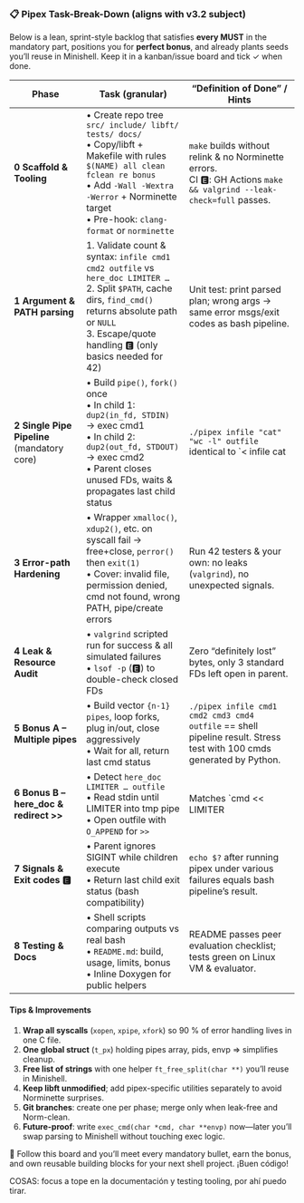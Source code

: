 ### 📋 Pipex Task-Break-Down (aligns with v3.2 subject)

Below is a lean, sprint-style backlog that satisfies **every MUST** in the mandatory part, positions you for **perfect bonus**, and already plants seeds you’ll reuse in Minishell.  Keep it in a kanban/issue board and tick ✓ when done.

| Phase | Task (granular) | “Definition of Done” / Hints |
|-------|-----------------|------------------------------|
| **0 Scaffold & Tooling** | • Create repo tree `src/ include/ libft/ tests/ docs/` <br>• Copy/libft + Makefile with rules `$(NAME) all clean fclean re bonus` <br>• Add `-Wall -Wextra -Werror` + Norminette target <br>• Pre-hook: `clang-format` or `norminette` | `make` builds without relink & no Norminette errors.<br>CI 🅴: GH Actions `make && valgrind --leak-check=full` passes. |
| **1 Argument & PATH parsing** | 1. Validate count & syntax: `infile cmd1 cmd2 outfile` vs `here_doc LIMITER …` <br>2. Split `$PATH`, cache dirs, `find_cmd()` returns absolute path or `NULL` <br>3. Escape/quote handling 🅴 (only basics needed for 42) | Unit test: print parsed plan; wrong args → same error msgs/exit codes as bash pipeline. |
| **2 Single Pipe Pipeline** (mandatory core) | • Build `pipe()`, `fork()` once <br>• In child 1: `dup2(in_fd, STDIN)` → exec cmd1 <br>• In child 2: `dup2(out_fd, STDOUT)` → exec cmd2 <br>• Parent closes unused FDs, waits & propagates last child status | `./pipex infile "cat" "wc -l" outfile` identical to `< infile cat | wc -l > outfile`. Checked with `diff`. |
| **3 Error-path Hardening** | • Wrapper `xmalloc()`, `xdup2()`, etc. on syscall fail → free+close, `perror()` then `exit(1)` <br>• Cover: invalid file, permission denied, cmd not found, wrong PATH, pipe/create errors | Run 42 testers & your own: no leaks (`valgrind`), no unexpected signals. |
| **4 Leak & Resource Audit** | • `valgrind` scripted run for success & all simulated failures <br>• `lsof -p` (🅴) to double-check closed FDs | Zero “definitely lost” bytes, only 3 standard FDs left open in parent. |
| **5 Bonus A – Multiple pipes** | • Build vector `{n-1} pipes`, loop forks, plug in/out, close aggressively <br>• Wait for all, return last cmd status | `./pipex infile cmd1 cmd2 cmd3 cmd4 outfile` == shell pipeline result. Stress test with 100 cmds generated by Python. |
| **6 Bonus B – here_doc & redirect >>** | • Detect `here_doc LIMITER … outfile` <br>• Read stdin until LIMITER into tmp pipe <br>• Open outfile with `O_APPEND` for `>>` | Matches `cmd << LIMITER | cmd1 >> outfile`. Also supports multiple cmds in between. |
| **7 Signals & Exit codes 🅴** | • Parent ignores SIGINT while children execute <br>• Return last child exit status (bash compatibility) | `echo $?` after running pipex under various failures equals bash pipeline’s result. |
| **8 Testing & Docs** | • Shell scripts comparing outputs vs real bash <br>• `README.md`: build, usage, limits, bonus <br>• Inline Doxygen for public helpers | README passes peer evaluation checklist; tests green on Linux VM & evaluator. |

#### Tips & Improvements

1. **Wrap all syscalls** (`xopen`, `xpipe`, `xfork`) so 90 % of error handling lives in one C file.  
2. **One global struct** (`t_px`) holding pipes array, pids, envp ⇒ simplifies cleanup.  
3. **Free list of strings** with one helper `ft_free_split(char **)` you’ll reuse in Minishell.  
4. **Keep libft unmodified**; add pipex-specific utilities separately to avoid Norminette surprises.  
5. **Git branches**: create one per phase; merge only when leak-free and Norm-clean.  
6. **Future-proof**: write `exec_cmd(char *cmd, char **envp)` now—later you’ll swap parsing to Minishell without touching exec logic.

🏁  Follow this board and you’ll meet every mandatory bullet, earn the bonus, and own reusable building blocks for your next shell project. ¡Buen código!


COSAS: focus a tope en la documentación y testing tooling, por ahí puedo tirar. 